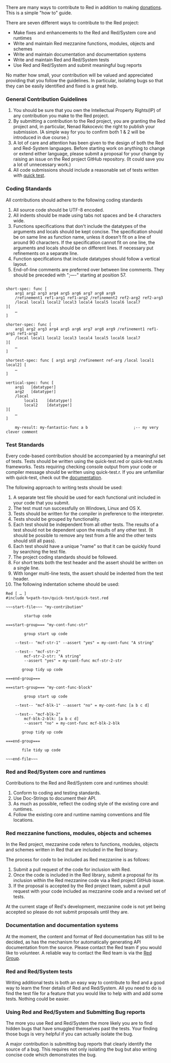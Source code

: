 There are many ways to contribute to Red in addition to making [donations](http://www.red-lang.org/p/donations.html). This is a simple "how to" guide.

There are seven different ways to contribute to the Red project:
* Make fixes and enhancements to the Red and Red/System core and runtimes
* Write and maintain Red mezzanine functions, modules, objects and schemes   
* Write and maintain documentation and documentation systems
* Write and maintain Red and Red/System tests
* Use Red and Red/System and submit meaningful bug reports

No matter how small, your contribution will be valued and appreciated providing that you follow the guidelines. In particular, isolating bugs so that they can be easily identified and fixed is a great help.

### General Contribution Guidelines
1. You should be sure that you own the Intellectual Property Rights(IP) of any contribution you make to the Red project.
2. By submitting a contribution to the Red project, you are granting the Red project and, in particular, Nenad Rakocevic the right to publish your submission.
(A simple way for you to confirm both 1 & 2 will be introduced in due course.)
3. A lot of care and attention has been given to the design of both the Red and Red-System languages. Before starting work on anything to change or extend either language, please submit a proposal for your change by raising an issue on the Red project GitHub repository. (It could save you a lot of unnecessary work.)
4. All code submissions should include a reasonable set of tests written with [quick test](http://static.red-lang.org/red-system-quick-test.html).

### Coding Standards
All contributions should adhere to the following coding standards

1. All source code should be UTF-8 encoded.
2. All indents should be made using tabs not spaces and be 4 characters wide.
3. Functions specifications that don't include the datatypes of the arguments and locals should be kept concise. The specification should be on same line as function name, unless it doesn't fit on a line of around 90 characters. If the specification cannot fit on one line, the arguments and locals should be on different lines. If necessary put refinements on a separate line.
4. Function specifications that include datatypes should follow a vertical layout.
5. End-of-line comments are preferred over between line comments. They should be preceded with ";—-" starting at position 57.
```

short-spec: func [
    arg1 arg2 arg3 arg4 arg5 arg6 arg7 arg8 arg9
    /refinement1 ref1-arg1 ref1-arg2 /refinement2 ref2-arg2 ref2-arg3
    /local local1 local2 local3 local4 local5 local6 local7
][
    …
]

shorter-spec: func [
    arg1 arg2 arg3 arg4 arg5 arg6 arg7 arg8 arg9 /refinement1 ref1-arg1 ref1-arg2 
    /local local1 local2 local3 local4 local5 local6 local7
][
    …
]

shortest-spec: func [ arg1 arg2 /refinement ref-arg /local local1 local2] [
    …
]

vertical-spec: func [
    arg1   [datatype!]
    arg2   [datatype!]
    /local
        local1    [datatype!]
        local2    [datatype!]     
][
    …
]
 
    my-result: my-fantastic-func a b                    ;-- my very clever comment
``` 


### Test Standards
Every code-based contribution should be accompanied by a meaningful set of tests. Tests should be written using the quick-test.red or quick-test.reds frameworks. Tests requiring checking console output from your code or compiler message should be written using quick-test.r. If you are unfamiliar with quick-test, check out the [documentation](http://static.red-lang.org/red-system-quick-test.html).

The following approach to writing tests should be used:

1. A separate test file should be used for each functional unit included in your code that you submit.
2. The test must run successfully on Windows, Linux and OS X.
3. Tests should be written for the compiler in preference to the interpreter.
4. Tests should be grouped by functionality.
5. Each test should be independent from all other tests. The results of a test should not be dependent upon the results of any other test. (It should be possible to remove any test from a file and the other tests should still all pass).
6. Each test should have a unique "name" so that it can be quickly found by searching the test file.
7. The project coding standards should be followed.
8. For short tests both the test header and the assert should be written on a single line.
9. With longer multi-line tests, the assert should be indented from the test header.
10. The following indentation scheme should be used:
```
Red [ … ]
#include %<path-to>/quick-test/quick-test.red

~~~start-file~~~ "my-contribution"

        startup code

===start-group=== "my-cont-func-str"

        group start up code

    --test-- "mcf-str-1" --assert "yes" = my-cont-func "A string"

    --test-- "mcf-str-2"
        mcf-str-2-str: "A string"
        --assert "yes" = my-cont-func mcf-str-2-str

       group tidy up code

===end-group===

===start-group=== "my-cont-func-block"

        group start up code

    --test-- "mcf-blk-1" --assert "no" = my-cont-func [a b c d]

    --test-- "mcf-blk-2"
        mcf-blk-2-blk: [a b c d]
        --assert "no" = my-cont-func mcf-blk-2-blk

       group tidy up code

===end-group===

       file tidy up code

~~~end-file~~~

```

### Red and Red/System core and runtimes
Contributions to the Red and Red/System core and runtimes should:

1. Conform to coding and testing standards.
2. Use Doc-Strings to document their API.
3. As much as possible, reflect the coding style of the existing core and runtimes.
4. Follow the existing core and runtime naming conventions and file locations.

### Red mezzanine functions, modules, objects and schemes
In the Red project, mezzanine code refers to functions, modules, objects and schemes written in Red that are included in the Red binary. 

The process for code to be included as Red mezzanine is as follows:

1. Submit a pull request of the code for inclusion with Red.
2. Once the code is included in the Red library, submit a proposal for its inclusion within the Red mezzanine code via a Red project GitHub issue.
3. If the proposal is accepted by the Red project team, submit a pull request with your code included as mezzanine code and a revised set of tests.

At the current stage of Red's development, mezzanine code is not yet being accepted so please do not submit proposals until they are.

### Documentation and documentation systems
At the moment, the content and format of Red documentation has still to be decided, as has the mechanism for automatically generating API documentation from the source. Please contact the Red team if you would like to volunteer. A reliable way to contact the Red team is via the [Red Group](https://groups.google.com/forum/?hl=en#!forum/red-lang).

### Red and Red/System tests
Writing additional tests is both an easy way to contribute to Red and a good way to learn the finer details of Red and Red/System. All you need to do is find the test file for a feature that you would like to help with and add some tests. Nothing could be easier.


### Using Red and Red/System and Submitting Bug reports
The more you use Red and Red/System the more likely you are to find hidden bugs that have smuggled themselves past the tests. Your finding those bugs is very helpful if you can actually isolate the bug. 

A major contribution is submitting bug reports that clearly identify the source of a bug. This requires not only isolating the bug but also writing concise code which demonstrates the bug.
